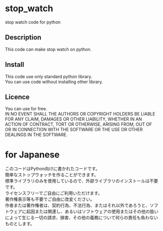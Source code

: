 # stop_watch  
stop watch code for python


## Description
This code can make stop watch on python.  
  
## Install
This code use only standard python library.  
You can use code without installing other library.
  
## Licence
You can use for free.  
IN NO EVENT SHALL THE AUTHORS OR COPYRIGHT HOLDERS BE LIABLE FOR ANY CLAIM, DAMAGES OR OTHER LIABILITY, WHETHER IN AN ACTION OF CONTRACT, TORT OR OTHERWISE, ARISING FROM, OUT OF OR IN CONNECTION WITH THE SOFTWARE OR THE USE OR OTHER DEALINGS IN THE SOFTWARE.
  
# for Japanese

このコードはPython向けに書かれたコードです。  
簡単なストップウォッチを作ることができます。  
標準ライブラリのみを使用しているので、外部ライブラリのインストールは不要です。  
ライセンスフリーでご自由にご利用いただけます。  
著作権表示等も不要でご自由に改変ください。  
作者または著作権者は、契約行為、不法行為、またはそれ以外であろうと、ソフトウェアに起因または関連し、あるいはソフトウェアの使用またはその他の扱いによって生じる一切の請求、損害、その他の義務について何らの責任も負わないものとします。 

